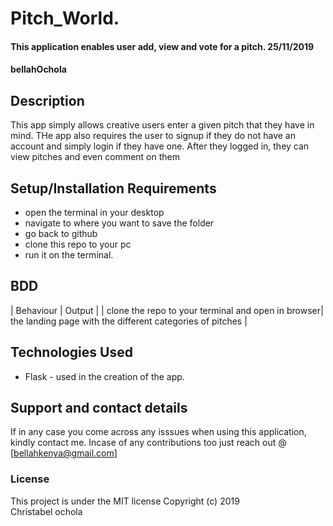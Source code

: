 # Pitch_World.
#### This application enables user add, view and vote for a pitch. 25/11/2019
#### bellahOchola
## Description
This app simply allows creative users enter a given pitch that they have in mind. THe app also requires the user to signup if they do not have an account and simply login if they have one. After they logged in, they can view pitches and even comment on them
## Setup/Installation Requirements
* open the terminal in your desktop
* navigate to where you want to save the folder
* go back to github 
* clone this repo to your pc
* run it on the terminal.
## BDD
| Behaviour | Output |
| clone the repo to your terminal and open in browser| the landing page with the different categories of pitches  |
## Technologies Used
* Flask - used in the creation of the app.
## Support and contact details
If in any case you come across any isssues when using this application, kindly contact me. Incase of any contributions too just reach out @ [bellahkenya@gmail.com]
### License
This project is under the MIT license
Copyright (c) 2019  
Christabel ochola